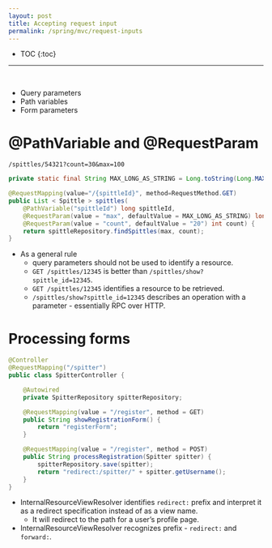 ```yaml
---
layout: post
title: Accepting request input
permalink: /spring/mvc/request-inputs
---
```


- TOC
{:toc}

<hr><br>

- Query parameters
- Path variables
- Form parameters

# @PathVariable and @RequestParam

```
/spittles/54321?count=30&max=100
```
```java
private static final String MAX_LONG_AS_STRING = Long.toString(Long.MAX_VALUE);

@RequestMapping(value="/{spittleId}", method=RequestMethod.GET)
public List < Spittle > spittles(
    @PathVariable("spittleId") long spittleId,
    @RequestParam(value = "max", defaultValue = MAX_LONG_AS_STRING) long max,
    @RequestParam(value = "count", defaultValue = "20") int count) {
    return spittleRepository.findSpittles(max, count);
}
```

- As a general rule
  - query parameters should not be used to identify a resource.
  - `GET /spittles/12345` is better than `/spittles/show?spittle_id=12345`.
  - `GET /spittles/12345` identifies a resource to be retrieved.
  - `/spittles/show?spittle_id=12345` describes an operation with a parameter - essentially RPC over HTTP.

# Processing forms

```java
@Controller
@RequestMapping("/spitter")
public class SpitterController {

    @Autowired
    private SpitterRepository spitterRepository;

    @RequestMapping(value = "/register", method = GET)
    public String showRegistrationForm() {
        return "registerForm";
    }

    @RequestMapping(value = "/register", method = POST)
    public String processRegistration(Spitter spitter) {
        spitterRepository.save(spitter);
        return "redirect:/spitter/" + spitter.getUsername();
    }
}
```

- InternalResourceViewResolver identifies `redirect:` prefix and interpret it as a redirect specification instead of as a view name.
  - It will redirect to the path for a user’s profile page.
- InternalResourceViewResolver recognizes prefix - `redirect:` and `forward:`.
